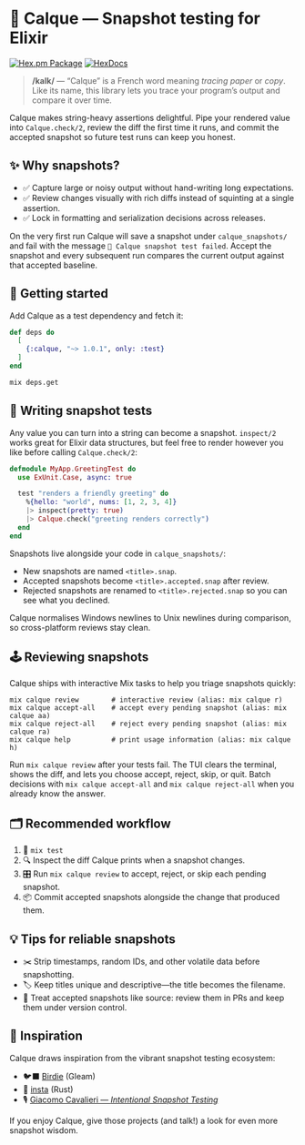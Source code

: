 # 🎨 Calque — Snapshot testing for Elixir

[![Hex.pm Package](https://img.shields.io/hexpm/v/calque.svg)](https://hex.pm/packages/calque)
[![HexDocs](https://img.shields.io/badge/HexDocs-blue.svg)](https://hexdocs.pm/calque/1.0.1/Calque.html)
> **/kalk/** — “Calque” is a French word meaning *tracing paper* or *copy*.
> Like its name, this library lets you trace your program’s output and compare it over time.

Calque makes string-heavy assertions delightful. Pipe your rendered value into `Calque.check/2`,
review the diff the first time it runs, and commit the accepted snapshot so future test runs can
keep you honest.

## ✨ Why snapshots?

- ✅ Capture large or noisy output without hand-writing long expectations.
- ✅ Review changes visually with rich diffs instead of squinting at a single assertion.
- ✅ Lock in formatting and serialization decisions across releases.

On the very first run Calque will save a snapshot under `calque_snapshots/` and fail with the
message `📝 Calque snapshot test failed`. Accept the snapshot and every subsequent run compares the
current output against that accepted baseline.

## 🚀 Getting started

Add Calque as a test dependency and fetch it:

```elixir
def deps do
  [
    {:calque, "~> 1.0.1", only: :test}
  ]
end
```

```bash
mix deps.get
```

## 🧪 Writing snapshot tests

Any value you can turn into a string can become a snapshot. `inspect/2` works great for Elixir data
structures, but feel free to render however you like before calling `Calque.check/2`:

```elixir
defmodule MyApp.GreetingTest do
  use ExUnit.Case, async: true

  test "renders a friendly greeting" do
    %{hello: "world", nums: [1, 2, 3, 4]}
    |> inspect(pretty: true)
    |> Calque.check("greeting renders correctly")
  end
end
```

Snapshots live alongside your code in `calque_snapshots/`:

- New snapshots are named `<title>.snap`.
- Accepted snapshots become `<title>.accepted.snap` after review.
- Rejected snapshots are renamed to `<title>.rejected.snap` so you can see what you declined.

Calque normalises Windows newlines to Unix newlines during comparison, so cross-platform reviews stay
clean.

## 🕹️ Reviewing snapshots

Calque ships with interactive Mix tasks to help you triage snapshots quickly:

```text
mix calque review        # interactive review (alias: mix calque r)
mix calque accept-all    # accept every pending snapshot (alias: mix calque aa)
mix calque reject-all    # reject every pending snapshot (alias: mix calque ra)
mix calque help          # print usage information (alias: mix calque h)
```

Run `mix calque review` after your tests fail. The TUI clears the terminal, shows the diff, and lets
you choose accept, reject, skip, or quit. Batch decisions with `mix calque accept-all` and
`mix calque reject-all` when you already know the answer.

## 🗂️ Recommended workflow

1. 🧪 `mix test`
2. 🔍 Inspect the diff Calque prints when a snapshot changes.
3. 🎛️ Run `mix calque review` to accept, reject, or skip each pending snapshot.
4. 📦 Commit accepted snapshots alongside the change that produced them.

## 💡 Tips for reliable snapshots

- ✂️ Strip timestamps, random IDs, and other volatile data before snapshotting.
- 🏷️ Keep titles unique and descriptive—the title becomes the filename.
- 🧾 Treat accepted snapshots like source: review them in PRs and keep them under version control.

## 🙌 Inspiration

Calque draws inspiration from the vibrant snapshot testing ecosystem:

- 🐦‍⬛ [Birdie](https://github.com/giacomocavalieri/birdie) (Gleam)
- 🦀 [insta](https://insta.rs) (Rust)
- 🎙️ [Giacomo Cavalieri — *Intentional Snapshot Testing*](https://www.youtube.com/watch?v=DpakV96jeRk)

If you enjoy Calque, give those projects (and talk!) a look for even more snapshot wisdom.
